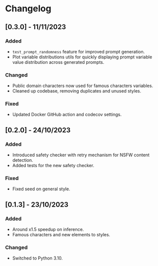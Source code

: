 # Changelog

## [0.3.0] - 11/11/2023

### Added

- `test_prompt_randomness` feature for improved prompt generation.
- Plot variable distributions utils for quickly displaying prompt variable value distribution across generated prompts.

### Changed

- Public domain characters now used for famous characters variables.
- Cleaned up codebase, removing duplicates and unused styles.

### Fixed

- Updated Docker GitHub action and codecov settings.

## [0.2.0] - 24/10/2023

### Added

- Introduced safety checker with retry mechanism for NSFW content detection.
- Added tests for the new safety checker.

### Fixed

- Fixed seed on general style.

## [0.1.3] - 23/10/2023

### Added

- Around x1.5 speedup on inference.
- Famous characters and new elements to styles.

### Changed

- Switched to Python 3.10.
